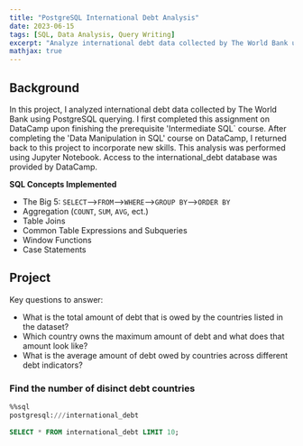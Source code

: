 ```yaml
---
title: "PostgreSQL International Debt Analysis"
date: 2023-06-15
tags: [SQL, Data Analysis, Query Writing]
excerpt: "Analyze international debt data collected by The World Bank using PostgreSQL querying"
mathjax: true
---
```


## Background

In this project, I analyzed international debt data collected by The World Bank using PostgreSQL querying. I first completed this assignment on DataCamp upon finishing the prerequisite 'Intermediate SQL` course. After completing the 'Data Manipulation in SQL' course on DataCamp, I returned back to this project to incorporate new skills. This analysis was performed using Jupyter Notebook. Access to the international_debt database was provided by DataCamp.

**SQL Concepts Implemented**

  - The Big 5: `SELECT`–\>`FROM`–\>`WHERE`–\>`GROUP
    BY`–\>`ORDER BY`
  - Aggregation (`COUNT`, `SUM`, `AVG`, ect.)
  - Table Joins
  - Common Table Expressions and Subqueries
  - Window Functions
  - Case Statements

## Project

Key questions to answer:
- What is the total amount of debt that is owed by the countries listed in the dataset?
- Which country owns the maximum amount of debt and what does that amount look like?
- What is the average amount of debt owed by countries across different debt indicators?

### Find the number of disinct debt countries

``` sql
%%sql
postgresql:///international_debt
    
SELECT * FROM international_debt LIMIT 10; 
```

